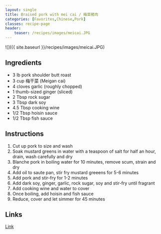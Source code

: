 ```yaml
---
layout: single
title: Braised pork with mei cai / 梅菜猪肉
categories: [Favorites,Chinese,Pork]
classes: recipe-page
header:
    teaser: /recipes/images/meicai.JPG
---
```


![]({{ site.baseurl }}/recipes/images/meicai.JPG)

## Ingredients
- 3 lb pork shoulder butt roast
- 3 cup 梅干菜 (Meigan cai)
- 4 cloves garlic (roughly chopped)
- 1 thumb-sized ginger (sliced)
- 2 Tbsp rock sugar
- 3 Tbsp dark soy
- 4.5 Tbsp cooking wine
- 1/2 Tbsp hoisin sauce
- 1/2 Tbsp fish sauce

## Instructions
1. Cut up pork to size and wash
2. Soak mustard greens in water with a teaspoon of salt for half an hour, drain, wash carefully and dry
4. Blanche pork in boiling water for 10 minutes, remove scum, strain and dry
6. Add oil to saute pan, stir fry mustard greeens for 5-6 minutes
7. Add pork and stir-fry for 1-2 minutes
8. Add dark soy, ginger, garlic, rock sugar, soy and stir-fry until fragrant
10. Add cooking wine and water to cover
11. Once boiling, add hoisin and fish sauce
12. Reduce, cover and let simmer for 45 minutes

## Links
[Link](https://zhuanlan.zhihu.com/p/136570469)